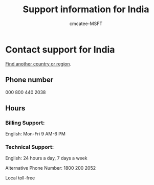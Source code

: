 ﻿---                                
title: Support information for India
author: cmcatee-MSFT
f1.keywords:
- NOCSH
ms.author: cmcatee
manager: mnirkhe
audience: Admin
ms.topic: reference
ms.service: o365-administration
ms.collection: Adm_Support
localization_priority: Priority
description: Learn how to contact support for your country or region.
ROBOTS: NOINDEX, NOFOLLOW
---

# Contact support for India

[Find another country or region](../contact-support-for-business-products.md).

## Phone number
000 800 440 2038

## Hours
### Billing Support:

English: Mon-Fri 9 AM-6 PM

### Technical Support:

English: 24 hours a day, 7 days a week

Alternative Phone Number: 1800 200 2052

Local toll-free